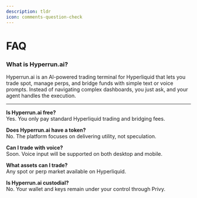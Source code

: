 ```yaml
---
description: tldr
icon: comments-question-check
---
```


# FAQ

### **What is Hyperrun.ai?**

Hyperrun.ai is an AI-powered trading terminal for Hyperliquid that lets you trade spot, manage perps, and bridge funds with simple text or voice prompts. Instead of navigating complex dashboards, you just ask, and your agent handles the execution.

***

**Is Hyperrun.ai free?**\
Yes. You only pay standard Hyperliquid trading and bridging fees.

**Does Hyperrun.ai have a token?**\
No. The platform focuses on delivering utility, not speculation.

**Can I trade with voice?**\
Soon. Voice input will be supported on both desktop and mobile.

**What assets can I trade?**\
Any spot or perp market available on Hyperliquid.

**Is Hyperrun.ai custodial?**\
No. Your wallet and keys remain under your control through Privy.
